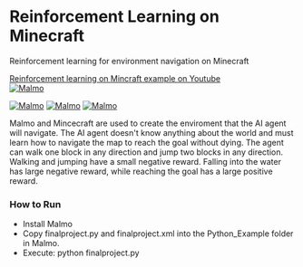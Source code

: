 # Reinforcement Learning on Minecraft
Reinforcement learning for environment navigation on Minecraft    


[Reinforcement learning on Mincraft example on Youtube](https://www.youtube.com/watch?v=n2FjAefLCB0)      
[![Malmo](https://img.youtube.com/vi/n2FjAefLCB0/0.jpg)](https://www.youtube.com/watch?v=n2FjAefLCB0)   

[![Malmo](https://img.youtube.com/vi/n2FjAefLCB0/1.jpg)](https://www.youtube.com/watch?v=n2FjAefLCB0) [![Malmo](https://img.youtube.com/vi/n2FjAefLCB0/2.jpg)](https://www.youtube.com/watch?v=n2FjAefLCB0) [![Malmo](https://img.youtube.com/vi/n2FjAefLCB0/3.jpg)](https://www.youtube.com/watch?v=n2FjAefLCB0)  


Malmo and Mincecraft are used to create the enviroment that the AI agent will navigate. The AI agent doesn't know anything about the world and must learn how to navigate the map to reach the goal without dying. The agent can walk one block in any direction and jump two blocks in any direction. Walking and jumping have a small negative reward. Falling into the water has large negative reward, while reaching the goal has a large positive reward.


### How to Run
- Install Malmo    
- Copy finalproject.py and finalproject.xml into the Python_Example folder in Malmo.    
- Execute: python finalproject.py
